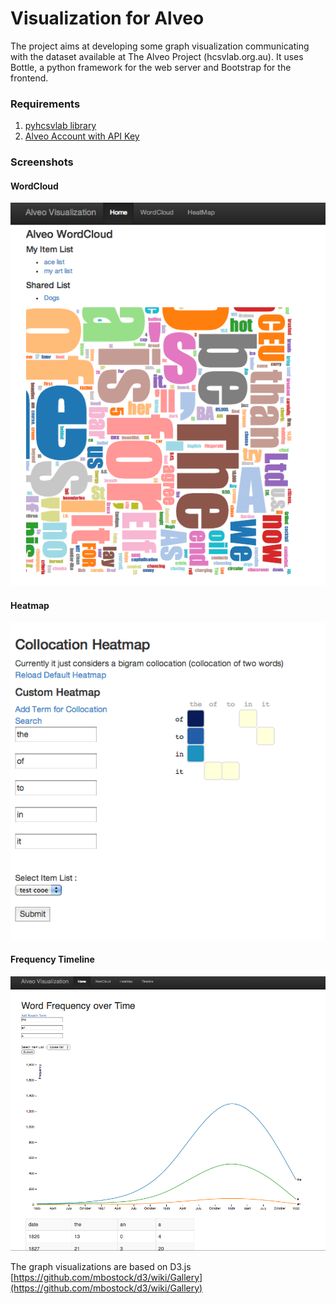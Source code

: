 Visualization for Alveo 
========================
The project aims at developing some graph visualization communicating with the dataset available at The Alveo Project (hcsvlab.org.au).
It uses Bottle, a python framework for the web server and Bootstrap for the frontend.

### Requirements
1. [pyhcsvlab library](https://github.com/Alveo/pyhcsvlab)
2. [Alveo Account with API Key](http://hcsvlab.org.au)

### Screenshots
#### WordCloud
![](/static/images/wordcloud.png)


#### Heatmap
![](/static/images/heatmap.png)


#### Frequency Timeline
![](/static/images/frequency_timeline.png)

The graph visualizations are based on D3.js [https://github.com/mbostock/d3/wiki/Gallery](https://github.com/mbostock/d3/wiki/Gallery)